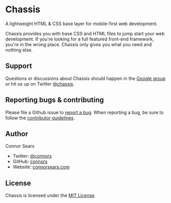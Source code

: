 # Chassis

A lightweight HTML & CSS base layer for mobile-first web development.

Chassis provides you with base CSS and HTML files to jump start your web development. If you're looking for a full featured front-end framework, you're in the wrong place. Chassis only gives you what you need and nothing else.

## Support

Questions or discussions about Chassis should happen in the [Google group](https://groups.google.com/forum/#!forum/chassis) or hit us up on Twitter [@chassis](http://www.twitter.com/chassis).



## Reporting bugs & contributing

Please file a Github issue to [report a bug](http://github.com/connors/chassis/issues). When reporting a bug, be sure to follow the [contributor guidelines](https://github.com/connors/chassis/blob/master/CONTRIBUTING.md).

## Author

Connor Sears

- Twitter: [@connors](http://twitter.com/connors)
- GitHub: [connors](http://github.com/connors)
- Website: [connorsears.com](http://connorsears.com)


## License

Chassis is licensed under the [MIT License](http://opensource.org/licenses/MIT).